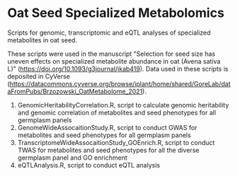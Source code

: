 # Oat Seed Specialized Metabolomics
Scripts for genomic, transcriptomic and eQTL analyses of specialized metabolites in oat seed. 

These scripts were used in the manuscript "Selection for seed size has uneven effects on specialized metabolite abundance in oat (Avena sativa L)" (https://doi.org/10.1093/g3journal/jkab419). Data used in these scripts is deposited in CyVerse (https://datacommons.cyverse.org/browse/iplant/home/shared/GoreLab/dataFromPubs/Brzozowski_OatMetabolome_2021).

1. GenomicHeritabilityCorrelation.R, script to calculate genomic heritability and genomic correlation of metabolites and seed phenotypes for all germplasm panels
2. GenomeWideAssocaitionStudy.R, script to conduct GWAS for metabolites and seed phenotypes for all germplasm panels
3. TranscriptomeWideAssocaitionStudy_GOEnrich.R, script to conduct TWAS for metabolites and seed phenotypes for all the diverse germplasm panel and GO enrichment 
4. eQTLAnalysis.R, script to conduct eQTL analysis

